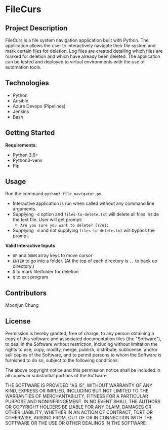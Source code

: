 # FileCurs
## Project Description
FileCurs is a file system navigation application built with Python. The application allows the user to interactively navigate their file system and mark certain files for deletion. Log files are created detailing which files are marked for deletion and which have already been deleted. The application can be tested and deployed to virtual environments with the use of automation tools.

## Technologies
* Python
* Ansible
* Azure Devops (Pipelines)
* Jenkins
* Bash

## Getting Started
**Requirements:**
* Python 3.6+
* Python3-venv
* Pip

## Usage

Run the command `python3 file_navigator.py`.

* Interactive application is run when called without any command line arguments.
* Supplying `-d` option and `files-to-delete.txt` will delete all files inside the text file. User will get prompt:
  * `Are you sure you want to delete? [Y/n]:`
* Supplying `-d` and not supplying `files-to-delete.txt` will bypass the prompt.

**Valid Interactive Inputs**
* `UP` and `DOWN` array keys to move cursor
* `ENTER` to go into a folder. (At the top of each directory is `..` to back up directory.)
* `D` to mark file/folder for deletion
* `Q` to exit program

## Contributors
Moonjun Chung

## License
Permission is hereby granted, free of charge, to any person obtaining a copy of this software and associated documentation files (the "Software"), to deal in the Software without restriction, including without limitation the rights to use, copy, modify, merge, publish, distribute, sublicense, and/or sell copies of the Software, and to permit persons to whom the Software is furnished to do so, subject to the following conditions:

The above copyright notice and this permission notice shall be included in all copies or substantial portions of the Software.

THE SOFTWARE IS PROVIDED "AS IS", WITHOUT WARRANTY OF ANY KIND, EXPRESS OR IMPLIED, INCLUDING BUT NOT LIMITED TO THE WARRANTIES OF MERCHANTABILITY, FITNESS FOR A PARTICULAR PURPOSE AND NONINFRINGEMENT. IN NO EVENT SHALL THE AUTHORS OR COPYRIGHT HOLDERS BE LIABLE FOR ANY CLAIM, DAMAGES OR OTHER LIABILITY, WHETHER IN AN ACTION OF CONTRACT, TORT OR OTHERWISE, ARISING FROM, OUT OF OR IN CONNECTION WITH THE SOFTWARE OR THE USE OR OTHER DEALINGS IN THE SOFTWARE.
